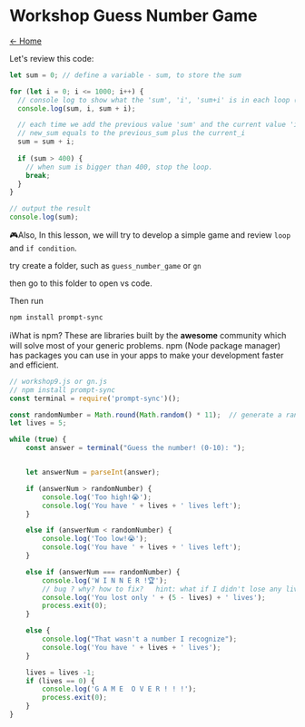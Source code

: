 
# Workshop Guess Number Game

[<- Home](README.md)

Let's review this code:
```js
let sum = 0; // define a variable - sum, to store the sum

for (let i = 0; i <= 1000; i++) {
  // console log to show what the 'sum', 'i', 'sum+i' is in each loop (this is only for debugging)
  console.log(sum, i, sum + i);

  // each time we add the previous value 'sum' and the current value 'i', to get a sum
  // new_sum equals to the previous_sum plus the current_i
  sum = sum + i;
  
  if (sum > 400) {
    // when sum is bigger than 400, stop the loop.
    break;
  }
}

// output the result
console.log(sum);
```


🎮Also, In this lesson, we will try to develop a simple game and review ```loop``` and ```if condition```.


try create a folder, such as ```guess_number_game```  or ```gn```

then go to this folder to open vs code.

Then run 

```bash
npm install prompt-sync
```

ℹ️What is npm?
These are libraries built by the **awesome** community which will solve most of your generic problems. npm (Node package manager) has packages you can use in your apps to make your development faster and efficient.



```js
// workshop9.js or gn.js
// npm install prompt-sync
const terminal = require('prompt-sync')();

const randomNumber = Math.round(Math.random() * 11);  // generate a random number between 0 and 10, less than 11
let lives = 5;

while (true) {
    const answer = terminal("Guess the number! (0-10): ");


    let answerNum = parseInt(answer);

    if (answerNum > randomNumber) {
        console.log('Too high!😭');
        console.log('You have ' + lives + ' lives left');
    }

    else if (answerNum < randomNumber) {
        console.log('Too low!😭');
        console.log('You have ' + lives + ' lives left');
    }

    else if (answerNum === randomNumber) {
        console.log('W I N N E R !🏆');
        // bug ? why? how to fix?   hint: what if I didn't lose any lives?
        console.log('You lost only ' + (5 - lives) + ' lives');
        process.exit(0);
    }

    else {
        console.log("That wasn't a number I recognize");
        console.log('You have ' + lives + ' lives');
    }

    lives = lives -1;
    if (lives == 0) {
        console.log('G A M E  O V E R ! ! !');
        process.exit(0);
    }
}
```